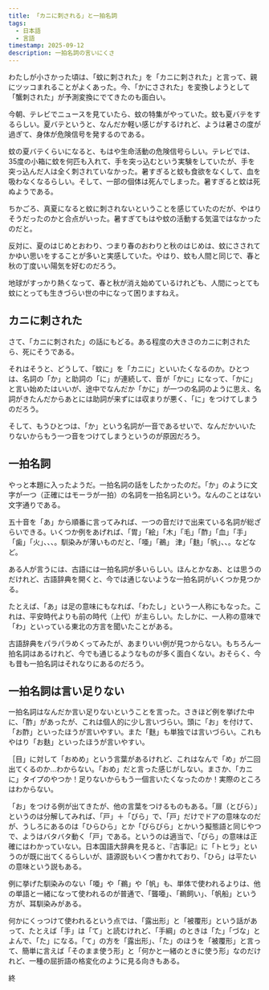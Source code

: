 ```yaml
---
title: 「カニに刺される」と一拍名詞
tags:
  - 日本語
  - 言語
timestamp: 2025-09-12
description: 一拍名詞の言いにくさ
---
```

わたしが小さかった頃は、「蚊に刺された」を「カニに刺された」と言って、親にツッコまれることがよくあった。今、「かにさされた」を変換しようとして「蟹刺された」が予測変換にでてきたのも面白い。

今朝、テレビでニュースを見ていたら、蚊の特集がやっていた。蚊も夏バテをするらしい。夏バテというと、なんだか軽い感じがするけれど、ようは暑さの度が過ぎて、身体が危険信号を発するのである。

蚊の夏バテくらいになると、もはや生命活動の危険信号らしい。テレビでは、35度の小箱に蚊を何匹も入れて、手を突っ込むという実験をしていたが、手を突っ込んだ人は全く刺されていなかった。暑すぎると蚊も食欲をなくして、血を吸わなくなるらしい。そして、一部の個体は死んでしまった。暑すぎると蚊は死ぬようである。

ちかごろ、真夏になると蚊に刺されないということを感じていたのだが、やはりそうだったのかと合点がいった。暑すぎてもはや蚊の活動する気温ではなかったのだと。

反対に、夏のはじめとおわり、つまり春のおわりと秋のはじめは、蚊にさされてかゆい思いをすることが多いと実感していた。やはり、蚊も人間と同じで、春と秋の丁度いい陽気を好むのだろう。

地球がすっかり熱くなって、春と秋が消え始めているけれども、人間にっとても蚊にとっても生きづらい世の中になって困りますねえ。

## カニに刺された

さて、「カニに刺された」の話にもどる。ある程度の大きさのカニに刺されたら、死にそうである。

それはそうと、どうして、「蚊に」を「カニに」といいたくなるのか。ひとつは、名詞の「か」と助詞の「に」が連続して、音が「かに」になって、「かに」と言い始めたはいいが、途中でなんだか「かに」が一つの名詞のように思え、名詞がきたんだからあとには助詞が来ずには収まりが悪く、「に」をつけてしまうのだろう。

そして、もうひとつは、「か」という名詞が一音であるせいで、なんだかいいたりないからもう一つ音をつけてしまうというのが原因だろう。

## 一拍名詞

やっと本題に入ったようだ。一拍名詞の話をしたかったのだ。「か」のように文字が一つ（正確にはモーラが一拍）の名詞を一拍名詞という。なんのことはない文字通りである。

五十音を「あ」から順番に言ってみれば、一つの音だけで出来ている名詞が総ざらいできる。いくつか例をあげれば、「胃」「絵」「木」「毛」「酢」「血」「手」「歯」「火」、、、。馴染みが薄いものだと、「唖」「鵜」
津」「麩」「帆」、、。などなど。

ある人が言うには、古語には一拍名詞が多いらしい。ほんとかなあ、とは思うのだけれど、古語辞典を開くと、今では通じないような一拍名詞がいくつか見つかる。

たとえば、「あ」は足の意味にもなれば、「わたし」という一人称にもなった。これは、平安時代よりも前の時代（上代）が主らしい。たしかに、一人称の意味で「わ」といっている東北の方言を聞いたことがある。

古語辞典をパラパラめくってみたが、あまりいい例が見つからない。もちろん一拍名詞はあるけれど、今でも通じるようなものが多く面白くない。おそらく、今も昔も一拍名詞はそれなりにあるのだろう。

## 一拍名詞は言い足りない

一拍名詞はなんだか言い足りないということを言った。さきほど例を挙げた中に、「酢」があったが、これは個人的に少し言いづらい。頭に「お」を付けて、「お酢」といったほうが言いやすい。また「麩」も単独では言いづらい。これもやはり「お麩」といったほうが言いやすい。

［目」に対して「おめめ」という言葉があるけれど、これはなんで「め」が二回出てくるのか...わからない。「おめ」だと言った感じがしない。まさか、「カニに」タイプのやつか！足りないからもう一個言いたくなったのか！実際のところはわからない。

「お」をつける例が出てきたが、他の言葉をつけるものもある。「扉（とびら）」というのは分解してみれば、「戸」＋「びら」で、「戸」だけでドアの意味なのだが、うしろにあるのは「ひらひら」とか「びらびら」とかいう擬態語と同じやつで、ようはバタバタ動く「戸」である。というのは適当で、「びら」の意味は正確にはわかっていない。日本国語大辞典を見ると、『古事記』に「トヒラ」というのが既に出てくるらしいが、語源説もいくつ書かれており、「ひら」は平たいの意味という説もある。

例に挙げた馴染みのない「唖」や「鵜」や「帆」も、単体で使われるよりは、他の単語と一緒になって使われるのが普通で、「聾唖」、「鵜飼い」、「帆船」という方が、耳馴染みがある。

何かにくっつけて使われるという点では、「露出形」と「被覆形」という話があって、たとえば「手」は「て」と読むけれど、「手綱」のときは「た」「づな」とよんで、「た」になる。「て」の方を「露出形」、「た」のほうを「被覆形」と言って、簡単に言えば「そのまま使う形」と「何かと一緒のときに使う形」なのだけれど、一種の屈折語の格変化のように見る向きもある。

終
